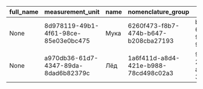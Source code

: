 |full_name|measurement_unit|name|nomenclature_group|uid|
|---------|----------------|----|------------------|---|
|None|8d978119-49b1-4f61-98ce-85e03e0bc475|Мука|6260f473-f8b7-474b-b647-b208cba27193|b4199270-6457-4ad9-9efc-9e6f1da0e103|
|None|a970db36-61d7-4347-89da-8dad6b82379c|Лёд|1a6f411d-a8d4-421e-b988-78cd498c02a3|94f5da27-2fc1-4987-a3a6-3d9cc65ec6df|
